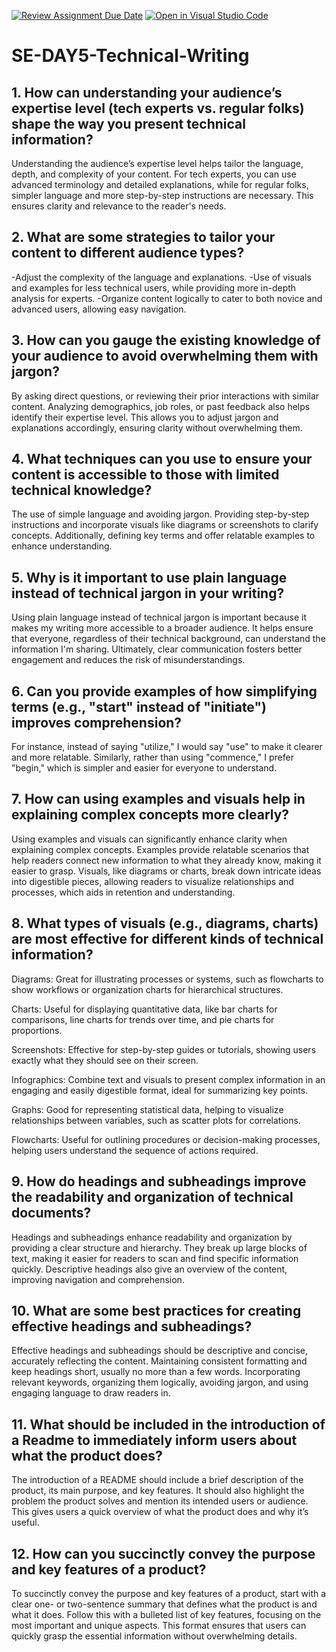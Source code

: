 [![Review Assignment Due Date](https://classroom.github.com/assets/deadline-readme-button-22041afd0340ce965d47ae6ef1cefeee28c7c493a6346c4f15d667ab976d596c.svg)](https://classroom.github.com/a/zsAR-pyY)
[![Open in Visual Studio Code](https://classroom.github.com/assets/open-in-vscode-2e0aaae1b6195c2367325f4f02e2d04e9abb55f0b24a779b69b11b9e10269abc.svg)](https://classroom.github.com/online_ide?assignment_repo_id=16493741&assignment_repo_type=AssignmentRepo)
# SE-DAY5-Technical-Writing
## 1. How can understanding your audience’s expertise level (tech experts vs. regular folks) shape the way you present technical information?
Understanding the audience’s expertise level helps tailor the language, depth, and complexity of your content. For tech experts, you can use advanced terminology and detailed explanations, while for regular folks, simpler language and more step-by-step instructions are necessary. This ensures clarity and relevance to the reader's needs.
## 2. What are some strategies to tailor your content to different audience types?
-Adjust the complexity of the language and explanations. 
-Use of visuals and examples for less technical users, while providing more in-depth analysis for experts.
-Organize content logically to cater to both novice and advanced users, allowing easy navigation.
## 3. How can you gauge the existing knowledge of your audience to avoid overwhelming them with jargon?
By asking direct questions, or reviewing their prior interactions with similar content. Analyzing demographics, job roles, or past feedback also helps identify their expertise level. This allows you to adjust jargon and explanations accordingly, ensuring clarity without overwhelming them.
## 4. What techniques can you use to ensure your content is accessible to those with limited technical knowledge?
The use of simple language and avoiding jargon. Providing step-by-step instructions and incorporate visuals like diagrams or screenshots to clarify concepts. Additionally, defining key terms and offer relatable examples to enhance understanding.

## 5. Why is it important to use plain language instead of technical jargon in your writing?
Using plain language instead of technical jargon is important because it makes my writing more accessible to a broader audience. It helps ensure that everyone, regardless of their technical background, can understand the information I'm sharing. Ultimately, clear communication fosters better engagement and reduces the risk of misunderstandings.
## 6. Can you provide examples of how simplifying terms (e.g., "start" instead of "initiate") improves comprehension?
For instance, instead of saying "utilize," I would say "use" to make it clearer and more relatable. Similarly, rather than using "commence," I prefer "begin," which is simpler and easier for everyone to understand. 
## 7. How can using examples and visuals help in explaining complex concepts more clearly?
Using examples and visuals can significantly enhance clarity when explaining complex concepts. Examples provide relatable scenarios that help readers connect new information to what they already know, making it easier to grasp. Visuals, like diagrams or charts, break down intricate ideas into digestible pieces, allowing readers to visualize relationships and processes, which aids in retention and understanding.
## 8. What types of visuals (e.g., diagrams, charts) are most effective for different kinds of technical information?
Diagrams: Great for illustrating processes or systems, such as flowcharts to show workflows or organization charts for hierarchical structures.

Charts: Useful for displaying quantitative data, like bar charts for comparisons, line charts for trends over time, and pie charts for proportions.

Screenshots: Effective for step-by-step guides or tutorials, showing users exactly what they should see on their screen.

Infographics: Combine text and visuals to present complex information in an engaging and easily digestible format, ideal for summarizing key points.

Graphs: Good for representing statistical data, helping to visualize relationships between variables, such as scatter plots for correlations.

Flowcharts: Useful for outlining procedures or decision-making processes, helping users understand the sequence of actions required.

## 9. How do headings and subheadings improve the readability and organization of technical documents?
Headings and subheadings enhance readability and organization by providing a clear structure and hierarchy. They break up large blocks of text, making it easier for readers to scan and find specific information quickly. Descriptive headings also give an overview of the content, improving navigation and comprehension.
## 10. What are some best practices for creating effective headings and subheadings?
Effective headings and subheadings should be descriptive and concise, accurately reflecting the content. 
Maintaining consistent formatting and keep headings short, usually no more than a few words.
Incorporating relevant keywords, organizing them logically, avoiding jargon, and using engaging language to draw readers in.
## 11. What should be included in the introduction of a Readme to immediately inform users about what the product does?
The introduction of a README should include a brief description of the product, its main purpose, and key features. It should also highlight the problem the product solves and mention its intended users or audience. This gives users a quick overview of what the product does and why it’s useful.
## 12. How can you succinctly convey the purpose and key features of a product?
To succinctly convey the purpose and key features of a product, start with a clear one- or two-sentence summary that defines what the product is and what it does. Follow this with a bulleted list of key features, focusing on the most important and unique aspects. This format ensures that users can quickly grasp the essential information without overwhelming details.
